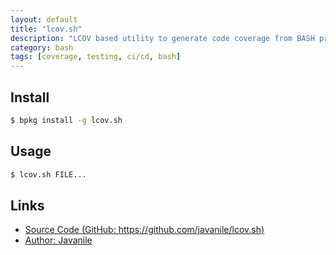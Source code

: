 ```yaml
---
layout: default
title: "lcov.sh"
description: "LCOV based utility to generate code coverage from BASH project"
category: bash
tags: [coverage, testing, ci/cd, bash]
---
```


## Install

```bash
$ bpkg install -g lcov.sh
```

## Usage

```bash
$ lcov.sh FILE... 
```

## Links
* [Source Code (GitHub: https://github.com/javanile/lcov.sh)](https://github.com/javanile/lcov.sh)
* [Author: Javanile](https://javanile.org)
